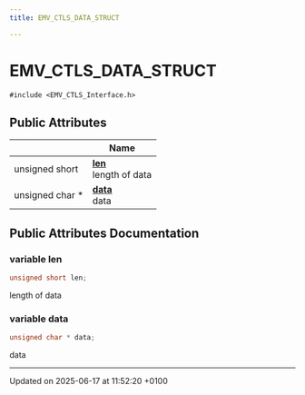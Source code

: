```yaml
---
title: EMV_CTLS_DATA_STRUCT

---
```


# EMV_CTLS_DATA_STRUCT






`#include <EMV_CTLS_Interface.h>`

## Public Attributes

|                | Name           |
| -------------- | -------------- |
| unsigned short | **[len](struct_e_m_v___c_t_l_s___d_a_t_a___s_t_r_u_c_t.md#variable-len)** <br>length of data  |
| unsigned char * | **[data](struct_e_m_v___c_t_l_s___d_a_t_a___s_t_r_u_c_t.md#variable-data)** <br>data  |

## Public Attributes Documentation

### variable len

```cpp
unsigned short len;
```

length of data 

### variable data

```cpp
unsigned char * data;
```

data 

-------------------------------

Updated on 2025-06-17 at 11:52:20 +0100